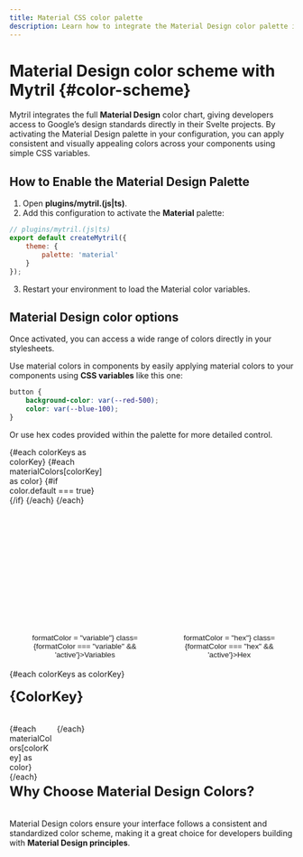 ```yaml
---
title: Material CSS color palette
description: Learn how to integrate the Material Design color palette in your Svelte projects with Mytril. Use Material’s predefined colors and CSS variables to style your components.
---
```


<script lang="ts">
    import Color from "../modules/color.svelte";
    import ColorSummary from "../modules/color-summary.svelte";
    import { materialColors } from "../modules/colorsMaterial.js";
    

    let formatColor = "variable"
    const colorKeys = Object.keys(materialColors);
</script>

# Material Design color scheme with Mytril {#color-scheme}

Mytril integrates the full **Material Design** color chart, giving developers access to Google’s design standards directly in their Svelte projects. By activating the Material Design palette in your configuration, you can apply consistent and visually appealing colors across your components using simple CSS variables.

## How to Enable the Material Design Palette

1. Open **plugins/mytril.(js|ts)**.
2. Add this configuration to activate the **Material** palette:

```javascript
// plugins/mytril.(js|ts)
export default createMytril({
	theme: {
		palette: 'material'
	}
});
```

3. Restart your environment to load the Material color variables.

## Material Design color options

Once activated, you can access a wide range of colors directly in your stylesheets.

Use material colors in components by easily applying material colors to your components using **CSS variables** like this one:

```css
button {
	background-color: var(--red-500);
	color: var(--blue-100);
}
```

Or use hex codes provided within the palette for more detailed control.

<ul>
    {#each colorKeys as colorKey}
        {#each materialColors[colorKey] as color}
            {#if color.default === true}
                <li>
                    <ColorSummary name={colorKey} color={color}/>
                </li>
            {/if}
        {/each}
    {/each}
</ul>

<div class="select-format">
    <button on:click={() => formatColor = "variable"} class={formatColor === "variable" && 'active'}>Variables</button>
    <button on:click={() => formatColor = "hex"} class={formatColor === "hex" && 'active'}>Hex</button>
</div>

{#each colorKeys as colorKey}

<h3 id={colorKey}>{colorKey}</h3>
<section class="wrapper-colors">
{#each materialColors[colorKey] as color}
<Color color={color} format={formatColor}/>
{/each}
</section>
{/each}

### Why choose Material Design colors?

Material Design colors ensure your interface follows a consistent and standardized color scheme, making it a great choice for developers building with **Material Design principles**.

<style lang="postcss">

ul {
    height: 300px;
    column-count: 3;
    column-gap: 4px;
    column-fill: auto;

    list-style: none;
    margin-bottom: 26px;
    margin-top: 0;
    padding: 0;
    border-bottom: 1px solid var(--c-divider);

    & li {
        list-style: none;
        margin-top: 0;
        margin-bottom: 0;

        &:before {
            display: none;
        }
    }

    & > li+li {
        margin-top: 0.25em;
    }
}

    .select-format {
        display: flex;
        width: 100%;
        margin-top: 0.5rem;

        button {
            border: 1px solid var(--c-text-1);
            color: var(--c-text);
            border-radius: 1rem;
            padding: 0.25rem 1rem;
            background-color: transparent;
            cursor: pointer;

            &.active {
                border: 1px solid var(--c-primary);
                background-color: var(--c-primary);
            }

            &:first-child {
                margin-left: auto;
            }
            &:last-child {
                margin-left: 0.5rem;
            }
        }
    }

    h3 {
        text-transform: capitalize;
        font-weight: 700;
        line-height: 1.5;
        margin-bottom: 5vw;
        padding: 2vw 0;
        font-size: 20px;

         @media (min-width: 544px) {
            padding: 0;
            margin: 0 0 30px;
            font-size: 24px;
         }
    }

    .wrapper-colors {
        display: grid;
        grid-template-rows: 1fr;
        gap: 0.5rem;

       @media (min-width: 544px) {
            grid-template-columns: repeat(5, calc(100% / 5 - 0.5rem));
       }

        @media (min-width: 748px) {
            grid-template-columns: repeat(6, calc((100% / 6 - 0.5rem)));
       }
    }
</style>
